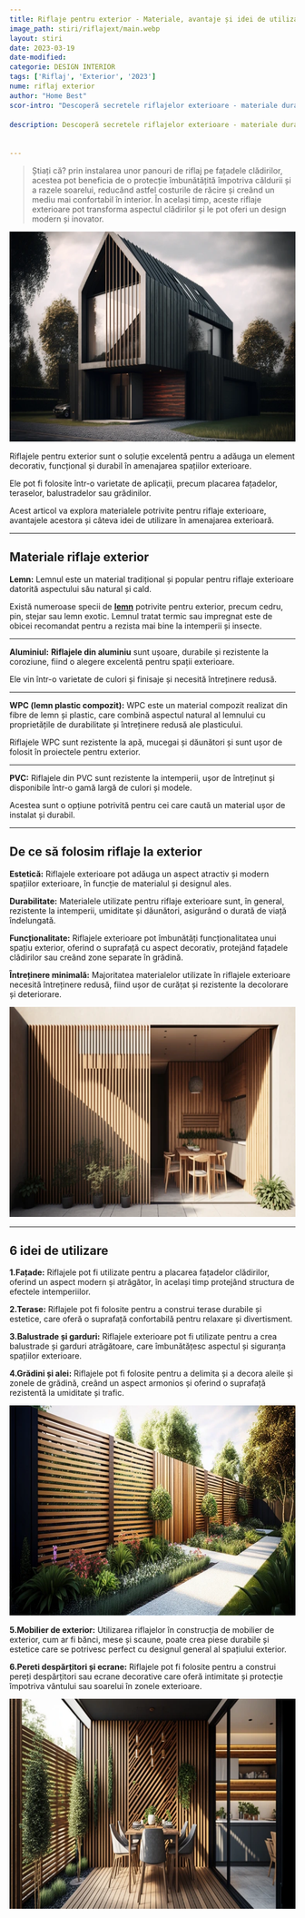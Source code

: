 ```yaml
---
title: Riflaje pentru exterior - Materiale, avantaje și idei de utilizare
image_path: stiri/riflajext/main.webp
layout: stiri
date: 2023-03-19
date-modified: 
categorie: DESIGN INTERIOR
tags: ['Riflaj', 'Exterior', '2023']
nume: riflaj exterior
author: "Home Best"
scor-intro: "Descoperă secretele riflajelor exterioare - materiale durabile, avantaje și idei de utilizare pentru a îmbunătăți estetica și funcționalitatea spațiilor tale exterioare."

description: Descoperă secretele riflajelor exterioare - materiale durabile, avantaje și idei de utilizare pentru a îmbunătăți estetica și funcționalitatea spațiilor tale exterioare.


---
```


>Știați că? prin instalarea unor panouri de riflaj pe fațadele clădirilor, acestea pot beneficia de o protecție îmbunătățită împotriva căldurii și a razele soarelui, reducând astfel costurile de răcire și creând un mediu mai confortabil în interior. În același timp, aceste riflaje exterioare pot transforma aspectul clădirilor și le pot oferi un design modern și inovator.

<img src="/assets/images/stiri/riflajext/1.webp" width="740" height="370" alt="{{ page.title }}">

Riflajele pentru exterior sunt o soluție excelentă pentru a adăuga un element decorativ, funcțional și durabil în amenajarea spațiilor exterioare.

Ele pot fi folosite într-o varietate de aplicații, precum placarea fațadelor, teraselor, balustradelor sau grădinilor. 

Acest articol va explora materialele potrivite pentru riflaje exterioare, avantajele acestora și câteva idei de utilizare în amenajarea exterioară.

---
## Materiale riflaje exterior

**Lemn:** Lemnul este un material tradițional și popular pentru riflaje exterioare datorită aspectului său natural și cald. 

Există numeroase specii de **[lemn]({{site.url}}/stiri/riflaj-cum-sa-iti-faci-singur-ieftin/)** potrivite pentru exterior, precum cedru, pin, stejar sau lemn exotic. Lemnul tratat termic sau impregnat este de obicei recomandat pentru a rezista mai bine la intemperii și insecte.

---

**Aluminiul:** **Riflajele din aluminiu** sunt ușoare, durabile și rezistente la coroziune, fiind o alegere excelentă pentru spații exterioare. 

Ele vin într-o varietate de culori și finisaje și necesită întreținere redusă.

---

**WPC (lemn plastic compozit):** WPC este un material compozit realizat din fibre de lemn și plastic, care combină aspectul natural al lemnului cu proprietățile de durabilitate și întreținere redusă ale plasticului. 

Riflajele WPC sunt rezistente la apă, mucegai și dăunători și sunt ușor de folosit în proiectele pentru exterior.

---

**PVC:** Riflajele din PVC sunt rezistente la intemperii, ușor de întreținut și disponibile într-o gamă largă de culori și modele. 

Acestea sunt o opțiune potrivită pentru cei care caută un material ușor de instalat și durabil.

---
## De ce să folosim riflaje la exterior

**Estetică:** Riflajele exterioare pot adăuga un aspect atractiv și modern spațiilor exterioare, în funcție de materialul și designul ales.

**Durabilitate:** Materialele utilizate pentru riflaje exterioare sunt, în general, rezistente la intemperii, umiditate și dăunători, asigurând o durată de viață îndelungată.

**Funcționalitate:** Riflajele exterioare pot îmbunătăți funcționalitatea unui spațiu exterior, oferind o suprafață cu aspect decorativ, protejând fațadele clădirilor sau creând zone separate în grădină.

**Întreținere minimală:** Majoritatea materialelor utilizate în riflajele exterioare necesită întreținere redusă, fiind ușor de curățat și rezistente la decolorare și deteriorare.

<img src="/assets/images/stiri/riflajext/terasa.webp" width="740" height="370" alt="{{ page.title }}">

---
## 6 idei de utilizare

**1.Fațade:** Riflajele pot fi utilizate pentru a placarea fațadelor clădirilor, oferind un aspect modern și atrăgător, în același timp protejând structura de efectele intemperiilor.

**2.Terase:** Riflajele pot fi folosite pentru a construi terase durabile și estetice, care oferă o suprafață confortabilă pentru relaxare și divertisment.

**3.Balustrade și garduri:** Riflajele exterioare pot fi utilizate pentru a crea balustrade și garduri atrăgătoare, care îmbunătățesc aspectul și siguranța spațiilor exterioare.

**4.Grădini și alei:** Riflajele pot fi folosite pentru a delimita și a decora aleile și zonele de grădină, creând un aspect armonios și oferind o suprafață rezistentă la umiditate și trafic.

<img src="/assets/images/stiri/riflajext/garden.webp" width="740" height="370" alt="{{ page.title }}">

**5.Mobilier de exterior:** Utilizarea riflajelor în construcția de mobilier de exterior, cum ar fi bănci, mese și scaune, poate crea piese durabile și estetice care se potrivesc perfect cu designul general al spațiului exterior.

**6.Pereti despărțitori și ecrane:** Riflajele pot fi folosite pentru a construi pereți despărțitori sau ecrane decorative care oferă intimitate și protecție împotriva vântului sau soarelui în zonele exterioare.


<img src="/assets/images/stiri/riflajext/despartitor.webp" width="740" height="370" alt="{{ page.title }}">